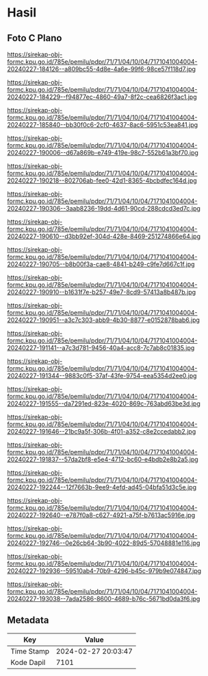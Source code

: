 # Hasil

## Foto C Plano

https://sirekap-obj-formc.kpu.go.id/785e/pemilu/pdpr/71/71/04/10/04/7171041004004-20240227-184126--a809bc55-4d8e-4a6e-99f6-98ce57f118d7.jpg

https://sirekap-obj-formc.kpu.go.id/785e/pemilu/pdpr/71/71/04/10/04/7171041004004-20240227-184229--f94877ec-4860-49a7-8f2c-cea6826f3ac1.jpg

https://sirekap-obj-formc.kpu.go.id/785e/pemilu/pdpr/71/71/04/10/04/7171041004004-20240227-185840--bb30f0c6-2cf0-4637-8ac6-5951c53ea841.jpg

https://sirekap-obj-formc.kpu.go.id/785e/pemilu/pdpr/71/71/04/10/04/7171041004004-20240227-190006--d67a869b-e749-419e-98c7-552b61a3bf70.jpg

https://sirekap-obj-formc.kpu.go.id/785e/pemilu/pdpr/71/71/04/10/04/7171041004004-20240227-190218--802706ab-fee0-42d1-8365-4bcbdfec164d.jpg

https://sirekap-obj-formc.kpu.go.id/785e/pemilu/pdpr/71/71/04/10/04/7171041004004-20240227-190306--3aab8236-19dd-4d61-90cd-288cdcd3ed7c.jpg

https://sirekap-obj-formc.kpu.go.id/785e/pemilu/pdpr/71/71/04/10/04/7171041004004-20240227-190610--d3bb92ef-304d-428e-8469-251274866e64.jpg

https://sirekap-obj-formc.kpu.go.id/785e/pemilu/pdpr/71/71/04/10/04/7171041004004-20240227-190705--b8b00f3a-cae8-4841-b249-c9fe7d667c1f.jpg

https://sirekap-obj-formc.kpu.go.id/785e/pemilu/pdpr/71/71/04/10/04/7171041004004-20240227-190910--b1631f7e-b257-49e7-8cd9-57413a8b487b.jpg

https://sirekap-obj-formc.kpu.go.id/785e/pemilu/pdpr/71/71/04/10/04/7171041004004-20240227-190951--a3c7c303-abb9-4b30-8877-e0152878bab6.jpg

https://sirekap-obj-formc.kpu.go.id/785e/pemilu/pdpr/71/71/04/10/04/7171041004004-20240227-191141--a7c3d781-9456-40a4-acc8-7c7ab8c01835.jpg

https://sirekap-obj-formc.kpu.go.id/785e/pemilu/pdpr/71/71/04/10/04/7171041004004-20240227-191344--9883c0f5-37af-43fe-9754-eea5354d2ee0.jpg

https://sirekap-obj-formc.kpu.go.id/785e/pemilu/pdpr/71/71/04/10/04/7171041004004-20240227-191555--da7291ed-823e-4020-869c-763abd63be3d.jpg

https://sirekap-obj-formc.kpu.go.id/785e/pemilu/pdpr/71/71/04/10/04/7171041004004-20240227-191646--21bc9a5f-306b-4f01-a352-c8e2ccedabb2.jpg

https://sirekap-obj-formc.kpu.go.id/785e/pemilu/pdpr/71/71/04/10/04/7171041004004-20240227-191837--57da2bf8-e5e4-4712-bc60-e4bdb2e8b2a5.jpg

https://sirekap-obj-formc.kpu.go.id/785e/pemilu/pdpr/71/71/04/10/04/7171041004004-20240227-192244--12f7663b-9ee9-4efd-ad45-04bfa51d3c5e.jpg

https://sirekap-obj-formc.kpu.go.id/785e/pemilu/pdpr/71/71/04/10/04/7171041004004-20240227-192640--e787f0a8-c627-4921-a75f-b7613ac5916e.jpg

https://sirekap-obj-formc.kpu.go.id/785e/pemilu/pdpr/71/71/04/10/04/7171041004004-20240227-192746--0e26cb64-3b90-4022-89d5-57048881e116.jpg

https://sirekap-obj-formc.kpu.go.id/785e/pemilu/pdpr/71/71/04/10/04/7171041004004-20240227-192936--59510ab4-70b9-4296-b45c-979b9e074847.jpg

https://sirekap-obj-formc.kpu.go.id/785e/pemilu/pdpr/71/71/04/10/04/7171041004004-20240227-193038--7ada2586-8600-4689-b76c-5671bd0da3f6.jpg


## Metadata

| Key        | Value               |
| ---------- | ------------------- |
| Time Stamp | 2024-02-27 20:03:47 |
| Kode Dapil | 7101                |



